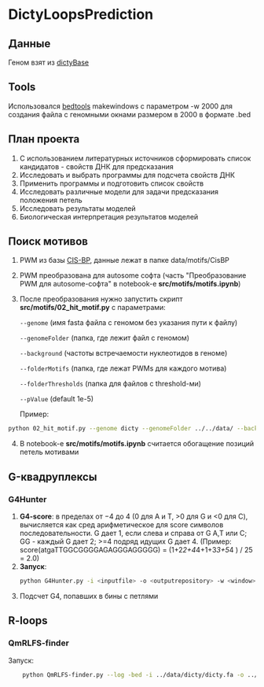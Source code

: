 # DictyLoopsPrediction

## Данные
Геном взят из [dictyBase](http://dictybase.org/db/cgi-bin/dictyBase/download/download.pl?area=blast_databases&ID=dicty_chromosomal.gz)

## Tools
Использовался [bedtools](https://github.com/arq5x/bedtools2) makewindows с параметром -w 2000 для создания файла с геномными окнами размером в 2000 в формате .bed

## План проекта
1. С использованием литературных источников сформировать список кандидатов - свойств ДНК для предсказания
2. Исследовать и выбрать программы для подсчета свойств ДНК
3. Применить программы и подготовить список свойств 
4. Исследовать различные модели для задачи предсказания положения петель
5. Исследовать результаты моделей
6. Биологическая интерпретация результатов моделей

## Поиск мотивов
1. PWM из базы [CIS-BP](http://cisbp.ccbr.utoronto.ca/matchlist.php?versionNumber=1.02&orderby=1&familyTF=0&statusTF=0&studyID=0&dataSourceTF=0&speciesTF=Dictyostelium_discoideum), данные лежат в папке data/motifs/CisBP
2. PWM преобразована для autosome софта (часть "Преобразование PWM для autosome-софта" в notebook-е **src/motifs/motifs.ipynb**)
3. После преобразования нужно запустить скрипт **src/motifs/02_hit_motif.py** с параметрами:
    
    `--genome` (имя fasta файла с геномом без указания пути к файлу)
    
    `--genomeFolder` (папка, где лежит файл с геномом)
    
    `--background` (частоты встречаемости нуклеотидов в геноме)
    
    `--folderMotifs` (папка, где лежат PWMs для каждого мотива)
    
    `--folderThresholds` (папка для файлов с threshold-ми)
    
    `--pValue` (default 1e-5)
    
    Пример:
  ```bash
  python 02_hit_motif.py --genome dicty --genomeFolder ../../data/ --background 0.388,0.112,0.112,0.388 --folderMotifs ../../data/motifs/pwm/ --folderThresholds ../../data/motifs/motif_thresholds/ --outputFolder ../../data/motifs/tmp
  ```

4. В notebook-е **src/motifs/motifs.ipynb** считается обогащение позиций петель мотивами 

## G-квадруплексы
### G4Hunter
1. **G4-score**: в пределах от −4 до 4 (0 для A и T, >0 для G и <0 для C), вычисляется как сред арифметическое для score символов последовательности. G дает 1, если слева и справа от G A,T или C; GG - каждый G дает 2; >=4 подряд идущих G дает 4.
(Пример: score(atgaTTGGCGGGGAGAGGGAGGGGG) = (1+2*2+4*4+1+3*3+5*4 ) / 25 = 2.0)
2. **Запуск**: 
    ```bash 
    python G4Hunter.py -i <inputfile> -o <outputrepository> -w <window> -s <score threshold>
    ```
3. Подсчет G4, попавших в бины с петлями

## R-loops
### QmRLFS-finder
Запуск:
```bash 
    python QmRLFS-finder.py --log -bed -i ../data/dicty/dicty.fa -o ../data/R-loop/r_loops 
```